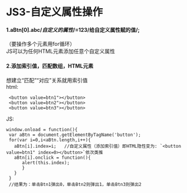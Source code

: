 # JS3-自定义属性操作  
#### 1.aBtn[0].abc/*自定义的属性*/=123/给自定义属性赋的值/;  
（要操作多个元素用for循环）  
JS可以为任何HTML元素添加任意个自定义属性  

#### 2.添加索引值，匹配数组，HTML元素 

  想建立“匹配”“对应”关系就用索引值   
html:
    
	 <button value=btn1"></button>
	 <button value=btn2"></button>
	 <button value=btn3"></button>  
JS:

	window.onload = function(){
	 var aBtn = document.getElementByTagName('button');
	 for(var i=0,i<aBtn.length,i++){
	   aBtn[i].index=i;   //自定义属性（添加索引值）即HTML隐性变为: `<button value=btn1" index=0></button>`依次类推
	   aBtn[i].onclick = function(){
	      alert(this.index);  
	      }
	   } 
	 } 
	 //结果为：单击Btn1弹出0，单击Btn2则弹出1，单击Btn3则弹出2
